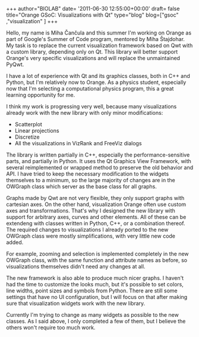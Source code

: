 +++
author="BIOLAB"
date= '2011-06-30 12:55:00+00:00'
draft= false
title="Orange GSoC: Visualizations with Qt"
type="blog"
blog=["gsoc" ,"visualization" ]
+++

Hello, my name is Miha Čančula and this summer I'm working on Orange as part of Google's Summer of Code program, mentored by Miha Štajdohar. My task is to replace the current visualization framework based on Qwt with a custom library, depending only on Qt. This library will better support Orange's very specific visualizations and will replace the unmaintained PyQwt. 

I have a lot of experience with Qt and its graphics classes, both in C++ and Python, but I'm relatively now to Orange. As a physics student, especially now that I'm selecting a computational physics program, this a great learning opportunity for me. 

I think my work is progressing very well, because many visualizations already work with the new library with only minor modifications:  

* Scatterplot  
* Linear projections  
* Discretize  
* All the visualizations in VizRank and FreeViz dialogs

The library is written partially in C++, especially the performance-sensitive parts, and partially in Python. It uses the Qt Graphics View Framework, with several reimplemented or wrapped method to preserve the old behavior and API. I have tried to keep the necessary modification to the widgets themselves to a minimum, so the large majority of changes are in the OWGraph class which server as the base class for all graphs. 

Graphs made by Qwt are not very flexible, they only support graphs with cartesian axes. On the other hand, visualization Orange often use custom axes and transformations. That's why I designed the new library with support for arbitrary axes, curves and other elements. All of these can be extendeng with classes written in Python, C++, or a combination thereof. The required changes to visualizations I already ported to the new OWGraph class were mostly simplifications, with very little new code added. 

For example, zooming and selection is implemented completely in the new OWGraph class, with the same function and attribute names as before, so visualizations themselves didn't need any changes at all. 

The new framework is also able to produce much nicer graphs. I haven't had the time to customize the looks much, but it's possible to set colors, line widths, point sizes and symbols from Python. There are still some settings that have no UI configuration, but I will focus on that after making sure that visualization widgets work with the new library.

Currently I'm trying to change as many widgets as possible to the new classes. As I said above, I only completed a few of them, but I believe the others won't require too much work.   
